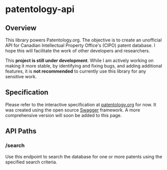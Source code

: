 # patentology-api 

## Overview

This library powers Patentology.org. The objective is to create an unofficial API for Canadian Intellectual Property Office's (CIPO) patent database. I hope this will facilitate the work of other developers and researchers.

This **project is still under development**. While I am actively working on making it more stable, by identifying and fixing bugs, and adding additional features, it is **not recommended** to currently use this library for any sensitive work.

## Specification

Please refer to the interactive specification at [patentology.org](http://www.patentology.org/docs/index.html#/default) for now. It was created using the open source [Swagger](http://swagger.io/) framework. A more comprehensive version will soon be added to this page.

## API Paths

### /search

Use this endpoint to search the database for one or more patents using the specified search criteria.